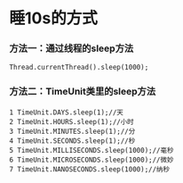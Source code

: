 # 睡10s的方式

### 方法一：通过线程的sleep方法

```text
Thread.currentThread().sleep(1000);
```

### 方法二：TimeUnit类里的sleep方法

```text
1 TimeUnit.DAYS.sleep(1);//天
2 TimeUnit.HOURS.sleep(1);//小时
3 TimeUnit.MINUTES.sleep(1);//分
4 TimeUnit.SECONDS.sleep(1);//秒
5 TimeUnit.MILLISECONDS.sleep(1000);//毫秒
6 TimeUnit.MICROSECONDS.sleep(1000);//微妙
7 TimeUnit.NANOSECONDS.sleep(1000);//纳秒
```
